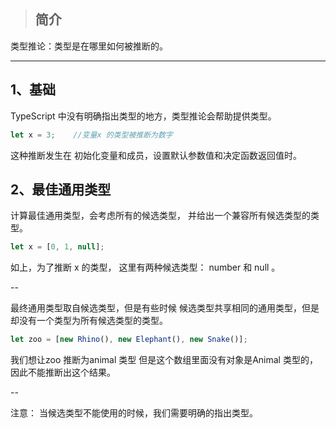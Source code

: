 > ## 简介

类型推论：类型是在哪里如何被推断的。

---

## 1、基础

TypeScript 中没有明确指出类型的地方，类型推论会帮助提供类型。

```js
let x = 3;    //变量x 的类型被推断为数字
```

这种推断发生在 初始化变量和成员，设置默认参数值和决定函数返回值时。

## 2、最佳通用类型

计算最佳通用类型，会考虑所有的候选类型， 并给出一个兼容所有候选类型的类型。

```js
let x = [0, 1, null];
```

如上，为了推断 x 的类型， 这里有两种候选类型： number 和 null 。

--

最终通用类型取自候选类型，但是有些时候 候选类型共享相同的通用类型，但是却没有一个类型为所有候选类型的类型。

```js
let zoo = [new Rhino(), new Elephant(), new Snake()];
```

我们想让zoo 推断为animal 类型 但是这个数组里面没有对象是Animal 类型的，因此不能推断出这个结果。

--

注意： 当候选类型不能使用的时候，我们需要明确的指出类型。


